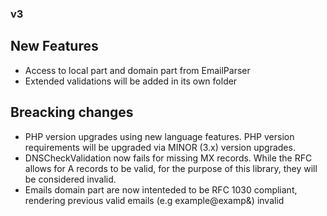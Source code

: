 ### v3
## New Features
* Access to local part and domain part from EmailParser
* Extended validations will be added in its own folder

## Breacking changes
* PHP version upgrades using new language features. PHP version requirements will be upgraded via MINOR (3.x) version upgrades.
* DNSCheckValidation now fails for missing MX records. While the RFC allows for A records to be valid, for the purpose of this library, they will be considered invalid.
* Emails domain part are now intenteded to be RFC 1030 compliant, rendering previous valid emails (e.g example@examp&) invalid

